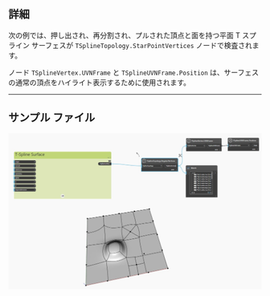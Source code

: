 <!--- Autodesk.DesignScript.Geometry.TSpline.TSplineTopology.RegularVertices --->
<!--- 3FD66JH7OUVHRJOXDSO6GCVCZV63VG7PUZEMJMDZBM67ASM2XLRA --->
## 詳細
次の例では、押し出され、再分割され、プルされた頂点と面を持つ平面 T スプライン サーフェスが `TSplineTopology.StarPointVertices` ノードで検査されます。

ノード `TSplineVertex.UVNFrame` と `TSplineUVNFrame.Position` は、サーフェスの通常の頂点をハイライト表示するために使用されます。
___
## サンプル ファイル

![TSplineTopology.RegularVertices](./3FD66JH7OUVHRJOXDSO6GCVCZV63VG7PUZEMJMDZBM67ASM2XLRA_img.jpg)
